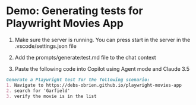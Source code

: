 # Demo: Generating tests for Playwright Movies App

1. Make sure the server is running. You can press start in the server in the .vscode/settings.json file

2. Add the prompts/generate:test.md file to the chat context

3. Paste the following code into Copilot using Agent mode and Claude 3.5
```md
Generate a Playwright test for the following scenario:
1. Navigate to https://debs-obrien.github.io/playwright-movies-app
2. search for 'Garfield'
3. verify the movie is in the list
```
